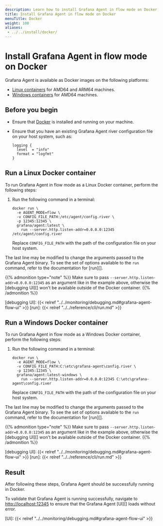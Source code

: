 ```yaml
---
description: Learn how to install Grafana Agent in flow mode on Docker
title: Install Grafana Agent in flow mode on Docker
menuTitle: Docker
weight: 100
aliases:
 - ../../install/docker/
---
```


# Install Grafana Agent in flow mode on Docker

Grafana Agent is available as Docker images on the following platforms:

* [Linux containers][] for AMD64 and ARM64 machines.
* [Windows containers][] for AMD64 machines.

[Linux containers]: #run-a-linux-docker-container
[Windows containers]: #run-a-windows-docker-container

## Before you begin

* Ensure that [Docker][] is installed and running on your machine.

* Ensure that you have an existing Grafana Agent river configuration file on your host system, such as:

  ```river
  logging {
    level  = "info"
    format = "logfmt"
  }
  ```

[Docker]: https://docker.io

## Run a Linux Docker container

To run Grafana Agent in flow mode as a Linux Docker container, perform the following
steps:

1. Run the following command in a terminal:

   ```shell
   docker run \
     -e AGENT_MODE=flow \
     -v CONFIG_FILE_PATH:/etc/agent/config.river \
     -p 12345:12345 \
     grafana/agent:latest \
       run --server.http.listen-addr=0.0.0.0:12345 /etc/agent/config.river
   ```

   Replace `CONFIG_FILE_PATH` with the path of the configuration file on
   your host system.

The last line may be modified to change the arguments passed to the Grafana
Agent binary. To see the set of options available to the `run` command,
refer to the documentation for [run][].

{{% admonition type="note" %}}
Make sure to pass `--server.http.listen-addr=0.0.0.0:12345` as an
argument like in the example above, otherwise the [debugging UI][] won't be
available outside of the Docker container.
{{% /admonition %}}

[debugging UI]: {{< relref "../../monitoring/debugging.md#grafana-agent-flow-ui" >}}
[run]: {{< relref "../../reference/cli/run.md" >}}

## Run a Windows Docker container

To run Grafana Agent in flow mode as a Windows Docker container, perform the following
steps:

1. Run the following command in a terminal:

   ```shell
   docker run \
     -e AGENT_MODE=flow \
     -v CONFIG_FILE_PATH:C:\etc\grafana-agent\config.river \
     -p 12345:12345 \
     grafana/agent:latest-windows \
       run --server.http.listen-addr=0.0.0.0:12345 C:\etc\grafana-agent\config.river
   ```

   Replace `CONFIG_FILE_PATH` with the path of the configuration file on
   your host system.

The last line may be modified to change the arguments passed to the Grafana
Agent binary. To see the set of options available to the `run` command,
refer to the documentation for [run][].

{{% admonition type="note" %}}
Make sure to pass `--server.http.listen-addr=0.0.0.0:12345` as an
argument like in the example above, otherwise the [debugging UI][] won't be
available outside of the Docker container.
{{% /admonition %}}

[debugging UI]: {{< relref "../../monitoring/debugging.md#grafana-agent-flow-ui" >}}
[run]: {{< relref "../../reference/cli/run.md" >}}

## Result

After following these steps, Grafana Agent should be successfully running
in Docker.

To validate that Grafana Agent is running successfully, navigate to
<http://localhost:12345> to ensure that the Grafana Agent [UI][] loads
without error.

[UI]: {{< relref "../../monitoring/debugging.md#grafana-agent-flow-ui" >}}

